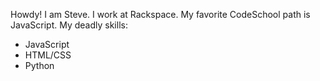 Howdy! I am Steve. I work at Rackspace.
My favorite CodeSchool path is JavaScript.
My deadly skills:
* JavaScript
* HTML/CSS
* Python
